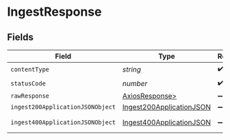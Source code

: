 # IngestResponse


## Fields

| Field                                                                           | Type                                                                            | Required                                                                        | Description                                                                     |
| ------------------------------------------------------------------------------- | ------------------------------------------------------------------------------- | ------------------------------------------------------------------------------- | ------------------------------------------------------------------------------- |
| `contentType`                                                                   | *string*                                                                        | :heavy_check_mark:                                                              | N/A                                                                             |
| `statusCode`                                                                    | *number*                                                                        | :heavy_check_mark:                                                              | N/A                                                                             |
| `rawResponse`                                                                   | [AxiosResponse>](https://axios-http.com/docs/res_schema)                        | :heavy_minus_sign:                                                              | N/A                                                                             |
| `ingest200ApplicationJSONObject`                                                | [Ingest200ApplicationJSON](../../models/operations/ingest200applicationjson.md) | :heavy_minus_sign:                                                              | OK                                                                              |
| `ingest400ApplicationJSONObject`                                                | [Ingest400ApplicationJSON](../../models/operations/ingest400applicationjson.md) | :heavy_minus_sign:                                                              | Bad Request                                                                     |